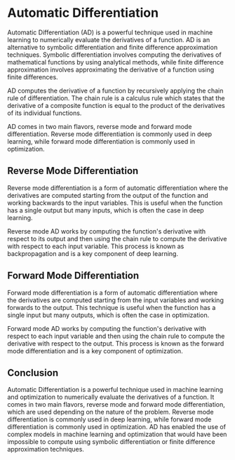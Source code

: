 # Automatic Differentiation

Automatic Differentiation (AD) is a powerful technique used in machine learning to numerically evaluate the derivatives of a function. AD is an alternative to symbolic differentiation and finite difference approximation techniques. Symbolic differentiation involves computing the derivatives of mathematical functions by using analytical methods, while finite difference approximation involves approximating the derivative of a function using finite differences.

AD computes the derivative of a function by recursively applying the chain rule of differentiation. The chain rule is a calculus rule which states that the derivative of a composite function is equal to the product of the derivatives of its individual functions. 

AD comes in two main flavors, reverse mode and forward mode differentiation. Reverse mode differentiation is commonly used in deep learning, while forward mode differentiation is commonly used in optimization.

## Reverse Mode Differentiation

Reverse mode differentiation is a form of automatic differentiation where the derivatives are computed starting from the output of the function and working backwards to the input variables. This is useful when the function has a single output but many inputs, which is often the case in deep learning.

Reverse mode AD works by computing the function's derivative with respect to its output and then using the chain rule to compute the derivative with respect to each input variable. This process is known as backpropagation and is a key component of deep learning.

## Forward Mode Differentiation

Forward mode differentiation is a form of automatic differentiation where the derivatives are computed starting from the input variables and working forwards to the output. This technique is useful when the function has a single input but many outputs, which is often the case in optimization.

Forward mode AD works by computing the function's derivative with respect to each input variable and then using the chain rule to compute the derivative with respect to the output. This process is known as the forward mode differentiation and is a key component of optimization.

## Conclusion

Automatic Differentiation is a powerful technique used in machine learning and optimization to numerically evaluate the derivatives of a function. It comes in two main flavors, reverse mode and forward mode differentiation, which are used depending on the nature of the problem. Reverse mode differentiation is commonly used in deep learning, while forward mode differentiation is commonly used in optimization. AD has enabled the use of complex models in machine learning and optimization that would have been impossible to compute using symbolic differentiation or finite difference approximation techniques.
